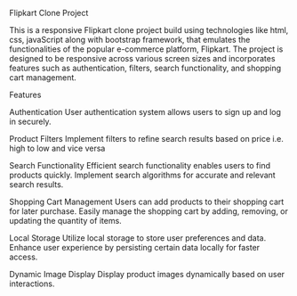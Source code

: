 Flipkart Clone Project

This is a responsive Flipkart clone project build using technologies like html, css, javaScript along with bootstrap framework, that emulates the functionalities of the popular e-commerce platform, Flipkart. The project is designed to be responsive across various screen sizes and incorporates features such as authentication, filters, search functionality, and shopping cart management.

Features

Authentication
User authentication system allows users to sign up and log in securely.

Product Filters
Implement filters to refine search results based on price i.e. high to low and vice versa

Search Functionality
Efficient search functionality enables users to find products quickly.
Implement search algorithms for accurate and relevant search results.

Shopping Cart Management
Users can add products to their shopping cart for later purchase.
Easily manage the shopping cart by adding, removing, or updating the quantity of items.

Local Storage
Utilize local storage to store user preferences and data.
Enhance user experience by persisting certain data locally for faster access.

Dynamic Image Display
Display product images dynamically based on user interactions.

